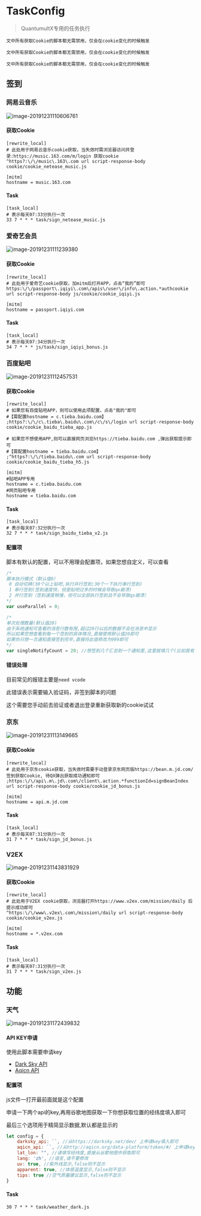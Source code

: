 # TaskConfig
> QuantumultX专用的任务执行

`文中所有获取Cookie的脚本都无需禁用，仅会在cookie变化的时候触发`

`文中所有获取Cookie的脚本都无需禁用，仅会在cookie变化的时候触发`

`文中所有获取Cookie的脚本都无需禁用，仅会在cookie变化的时候触发`

## 签到

### 网易云音乐

[此脚本来源于]: https://github.com/sazs34/TaskConfig	"wechatu"

![image-20191231110606761](assets/image-20191231110606761.png)

#### 获取Cookie

```quanx_config
[rewrite_local]
# 此处用于网易云音乐cookie获取，当失效时需浏览器访问并登录:https://music.163.com/m/login 获取cookie
^https?:\/\/music\.163\.com url script-response-body cookie/cookie_netease_music.js

[mitm]
hostname = music.163.com
```

#### Task

```quanx_config
[task_local]
# 表示每天07:33分执行一次
33 7 * * * task/sign_netease_music.js
```

### 爱奇艺会员

[此脚本来源于]: https://github.com/NobyDa/Script	"NobyDa"

![image-20191231111239380](assets/image-20191231111239380.png)

#### 获取Cookie

```quanx_config
[rewrite_local]
# 此处用于爱奇艺cookie获取，加mitm后打开APP，点击“我的”即可
https:\/\/passport\.iqiyi\.com\/apis\/user\/info\.action.*authcookie url script-response-body js/cookie/cookie_iqiyi.js

[mitm]
hostname = passport.iqiyi.com
```

#### Task

```quanx_config
[task_local]
# 表示每天07:34分执行一次
34 7 * * * js/task/sign_iqiyi_bonus.js
```

### 百度贴吧

[此脚本来源于]: https://github.com/sazs34/TaskConfig	"wechatu"

![image-20191231112457531](assets/image-20191231112457531.png)

#### 获取Cookie

```quanx_config
[rewrite_local]
# 如果您有百度贴吧APP，则可以使用此项配置，点击"我的"即可
#【需配置hostname = c.tieba.baidu.com】
;https?:\/\/c\.tieba\.baidu\.com\/c\/s\/login url script-response-body cookie/cookie_baidu_tieba_app.js

# 如果您不想使用APP,则可以直接网页浏览https://tieba.baidu.com ,弹出获取提示即可
#【需配置hostname = tieba.baidu.com】
;^https?:\/\/tieba.baidu\.com url script-response-body cookie/cookie_baidu_tieba_h5.js

[mitm]
#贴吧APP专用
hostname = c.tieba.baidu.com
#网页贴吧专用
hostname = tieba.baidu.com
```

#### Task

```quanx_config
[task_local]
# 表示每天07:32分执行一次
32 7 * * * task/sign_baidu_tieba_v2.js
```

#### 配置项

脚本有默认的配置，可以不用理会配置项，如果您想自定义，可以查看

```javascript
/*
脚本执行模式（默认值0）
 0 自动切换(30个以上贴吧,执行并行签到;30个一下执行串行签到)
 1 串行签到(签到速度快，但是贴吧过多的时候会导致qx崩溃)
 2 并行签到（签到速度稍慢，但可以全部执行签到且不会导致qx崩溃）
*/
var useParallel = 0;

/*
单次处理数量(默认值20)
由于系统通知可查看的消息行数有限,超过20行以后的数据不会在消息中显示
所以如果您想查看到每一个签到的具体情况,直接使用默认值20即可
如果你只想一次通知直接签到完毕,直接将此值修改为999即可
*/
var singleNotifyCount = 20; //想签到几个汇总到一个通知里,这里就填几个(比如我有13个要签到的,这里填了5,就会分三次消息通知过去)
```

#### 错误处理

目前常见的报错主要是`need vcode `

此错误表示需要输入验证码，非签到脚本的问题

这个需要您手动前去验证或者退出登录重新获取新的cookie试试

### 京东

[此脚本来源于]: https://github.com/NobyDa/Script	"NobyDa"

![image-20191231113149665](assets/image-20191231113149665.png)

#### 获取Cookie

```quanx_config
[rewrite_local]
# 此处用于京东cookie获取，当失效时需要手动登录京东网页版https://bean.m.jd.com/签到获取Cookie, 待QX弹出获取成功通知即可
;https:\/\/api\.m\.jd\.com\/client\.action.*functionId=signBeanIndex url script-response-body cookie/cookie_jd_bonus.js

[mitm]
hostname = api.m.jd.com
```

#### Task

```quanx_config
[task_local]
# 表示每天07:31分执行一次
31 7 * * * task/sign_jd_bonus.js
```

### V2EX

[此脚本来源于]: https://github.com/chavyleung/scripts	"chavyleung"

![image-20191231143831929](assets/image-20191231143831929.png)

#### 获取Cookie

```quanx_config
[rewrite_local]
# 此处用于V2EX cookie获取，浏览器打开https://www.v2ex.com/mission/daily 后提示成功即可
^https:\/\/www\.v2ex\.com\/mission\/daily url script-response-body cookie/cookie_v2ex.js

[mitm]
hostname = *.v2ex.com
```

#### Task

```quanx_config
[task_local]
# 表示每天07:31分执行一次
31 7 * * * task/sign_v2ex.js
```

## 功能

### 天气

![image-20191231172439832](assets/image-20191231172439832.png)

#### API KEY申请

使用此脚本需要申请key

- [Dark Sky API](https://darksky.net/dev)
- [Aqicn API](http://aqicn.org/data-platform/token/#/)

#### 配置项

js文件一打开最前面就是这个配置

申请一下两个api的key,再用谷歌地图获取一下你想获取位置的经纬度填入即可

最后三个选项用于精简显示数据,默认都是显示的

```javascript
let config = {
    darksky_api: ``, //从https://darksky.net/dev/ 上申请key填入即可
    aqicn_api: ``, //从http://aqicn.org/data-platform/token/#/ 上申请key填入即可
    lat_lon: "", //请填写经纬度,直接从谷歌地图中获取即可
    lang: 'zh', //语言,请不要修改
    uv: true, //紫外线显示,false则不显示
    apparent: true, //体感温度显示,false则不显示
    tips: true //空气质量建议显示,false则不显示
}
```

#### Task

```quanx_config
30 7 * * * task/weather_dark.js
```

